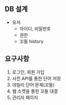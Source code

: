 ## DB 설계

- 유저
    - 아이디, 비밀번호
    - 권한
    - 꼬들 history

## 요구사항

1. 로그인, 회원 가입
2. 사전 API를 통한 단어 저장
3. 데일리 단어 문제(꼬들)
4. 웹 소켓을 통한 꼬들 대결
5. 관리자 페이지
